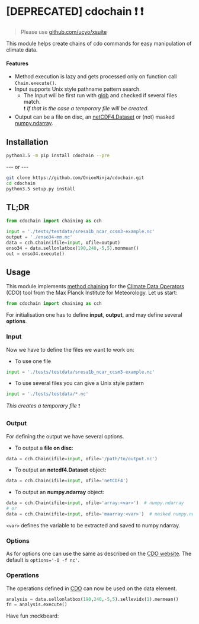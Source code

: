 # [DEPRECATED] cdochain :exclamation: :exclamation: 
> Please use [github.com/ucyo/xsuite](https://github.com/ucyo/xsuite)

This module helps create chains of cdo commands for easy manipulation of climate data.

#### Features
- Method execution is lazy and gets processed only on function call `Chain.execute()`.
- Input supports Unix style pathname pattern search.
   - The Input will be first run with [glob](https://docs.python.org/3/library/glob.html) and checked if several
    files match.  
    :exclamation: _If that is the case a temporary file will be created_.
- Output can be a file on disc, an [netCDF4.Dataset](http://unidata.github.io/netcdf4-python/#netCDF4.Dataset) or (not) masked
[numpy.ndarray](http://docs.scipy.org/doc/numpy/reference/generated/numpy.ndarray.html).

## Installation

```bash
python3.5 -m pip install cdochain --pre
```

--- or ---

```bash
git clone https://github.com/OnionNinja/cdochain.git
cd cdochain
python3.5 setup.py install
```

## TL;DR

```python
from cdochain import chaining as cch

input = './tests/testdata/sresa1b_ncar_ccsm3-example.nc'
output = './enso34-mm.nc'
data = cch.Chain(ifile=input, ofile=output)
enso34 = data.sellonlatbox(190,240,-5,5).monmean()
out = enso34.execute()
```

## Usage
This module implements [method chaining](https://en.wikipedia.org/wiki/Method_chaining) for
the [Climate Data Operators](https://code.zmaw.de/projects/cdo) (CDO) tool
from the Max Planck Institute for Meteorology. Let us start:

```python
from cdochain import chaining as cch
```

For initialisation one has to define **input**, **output**, and may define
several **options**.

### Input
Now we have to define the files we want to work on:

- To use one file

```python
input = './tests/testdata/sresa1b_ncar_ccsm3-example.nc'
```
- To use several files you can give a Unix style pattern

```python
input = './tests/testdata/*.nc'
```
 _This creates a temporary file_ :exclamation:

### Output
For defining the output we have several options.

- To output a **file on disc**:

```python
data = cch.Chain(ifile=input, ofile='/path/to/output.nc')
```
- To output an **netcdf4.Dataset** object:

```python
data = cch.Chain(ifile=input, ofile='netCDF4')
```
- To output an **numpy.ndarray** object:

```python
data = cch.Chain(ifile=input, ofile='array:<var>')  # numpy.ndarray
# or
data = cch.Chain(ifile=input, ofile='maarray:<var>')  # masked numpy.ndarray
```
`<var>` defines the variable to be extracted and saved to numpy.ndarray.

### Options
As for options one can use the same as described on the [CDO website](https://code.zmaw.de/projects/cdo/embedded/index.html#x1-70001.2.1). The
default is `options='-O -f nc'`.

### **Operations**
The operations defined in
[CDO](https://code.zmaw.de/projects/cdo/embedded/index.html) can now be used
on the data element.

```python
analysis = data.sellonlatbox(190,240,-5,5).sellevidx(1).mermean()
fn = analysis.execute()
```

Have fun :neckbeard:

